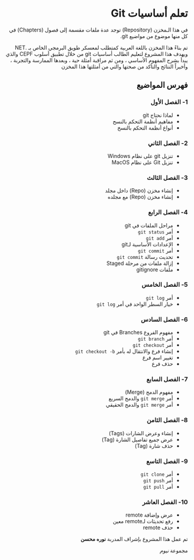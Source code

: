<div dir="rtl">

# تعلم أساسيات Git

في هذا الـمخزن (Repository)
توجد عدة ملفات مقسمة إلى فصول (Chapters)
في كل منها موضوع من مواضيع git.

تم بناءً هذا المخزن باللغة العربية
كمتطلب لمعسكر طويق البرمجي الخاص بـ .NET
ويهدف هذا المشروع لتعليم الطالب أساسيات git
من خلال تطبيق أسلوب CEPF
والذي يبدأ بشرح المفهوم الأساسي ، ومن ثم مراقبة
أمثلة حية ، وبعدها الممارسة والتجربة ، وأخيراً النتائج والتأكد من صحتها
والتي من أمثلتها هذا المخزن

## فهرس المواضيع
### 1- الفصل الأول
- لماذا نحتاج git
- مفاهيم أنظمة التحكم بالنسح
- أنواع أنظمة التحكم بالنسخ

### 2- الفصل الثاني
- تنزيل git على نظام Windows
- تنزيل Git على نظام MacOS

### 3- الفصل الثالث
- إنشاء مخزن (Repo) داخل مجلد
- إنشاء مخزن (Repo) مع مجلده

### 4- الفصل الرابع
- مراحل الملفات في git
- أمر `git status`
- أمر `git add`
- الإعدادات الأساسية لـgit
- أمر `git commit`
- تحديث رسالة `git commit`
- إزالة ملفات من مرحلة Staged
- ملفات gitignore

### 5- الفصل الخامس
- أمر `git log`
- خيار السطر الواحد في أمر `git log`

### 6- الفصل السادس
- مفهوم الفروع Branches في git
- أمر `git branch`
- أمر `git checkout`
- إنشاء فرع والانتقال له بأمر `git checkout -b`
- تغيير اسم فرع
- حذف فرع

### 7- الفصل السابع
- مفهوم الدمج (Merge)
- أمر `git merge` والدمج السريع
- أمر `git merge` والدمج الحقيقي

### 8- الفصل الثامن
- إنشاء وعرض الشارات (Tags)
- عرض جميع تفاصيل الشارة (Tag)
- حذف شارة (Tag)

### 9- الفصل التاسع
- أمر `git clone`
- أمر `git push`
- أمر `git pull`

### 10- الفصل العاشر
- عرض وإضافة remote
- رفع تحديثات لـremote معين
- حذف remote


تم عمل هذا المشروع بإشراف المدربة **نوره محسن**

مجموعة *نيوم*
</div>